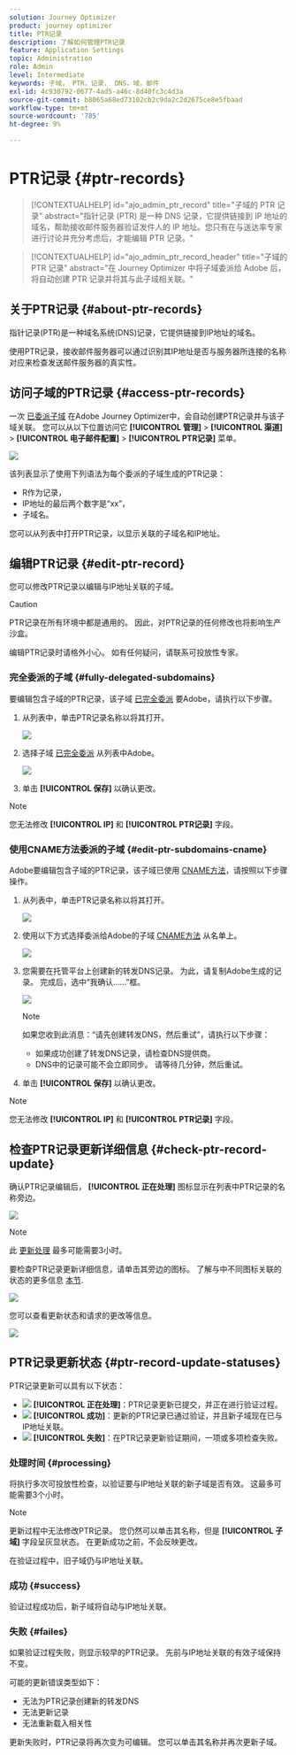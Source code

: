 ```yaml
---
solution: Journey Optimizer
product: journey optimizer
title: PTR记录
description: 了解如何管理PTR记录
feature: Application Settings
topic: Administration
role: Admin
level: Intermediate
keywords: 子域， PTR，记录， DNS，域，邮件
exl-id: 4c930792-0677-4ad5-a46c-8d40fc3c4d3a
source-git-commit: b8065a68ed73102cb2c9da2c2d2675ce8e5fbaad
workflow-type: tm+mt
source-wordcount: '785'
ht-degree: 9%

---
```


# PTR记录 {#ptr-records}

>[!CONTEXTUALHELP]
>id="ajo_admin_ptr_record"
>title="子域的 PTR 记录"
>abstract="指针记录 (PTR) 是一种 DNS 记录，它提供链接到 IP 地址的域名，帮助接收邮件服务器验证发件人的 IP 地址。您只有在与送达率专家进行讨论并充分考虑后，才能编辑 PTR 记录。"

>[!CONTEXTUALHELP]
>id="ajo_admin_ptr_record_header"
>title="子域的 PTR 记录"
>abstract="在 Journey Optimizer 中将子域委派给 Adobe 后，将自动创建 PTR 记录并将其与此子域相关联。"

## 关于PTR记录 {#about-ptr-records}

指针记录(PTR)是一种域名系统(DNS)记录，它提供链接到IP地址的域名。

使用PTR记录，接收邮件服务器可以通过识别其IP地址是否与服务器所连接的名称对应来检查发送邮件服务器的真实性。

## 访问子域的PTR记录 {#access-ptr-records}

一次 [已委派子域](delegate-subdomain.md) 在Adobe Journey Optimizer中，会自动创建PTR记录并与该子域关联。 您可以从以下位置访问它 **[!UICONTROL 管理]** > **[!UICONTROL 渠道]** > **[!UICONTROL 电子邮件配置]** > **[!UICONTROL PTR记录]** 菜单。

![](assets/ptr-records.png)

该列表显示了使用下列语法为每个委派的子域生成的PTR记录：

* R作为记录，
* IP地址的最后两个数字是“xx”，
* 子域名。

您可以从列表中打开PTR记录，以显示关联的子域名和IP地址。

## 编辑PTR记录 {#edit-ptr-record}

您可以修改PTR记录以编辑与IP地址关联的子域。

>[!CAUTION]
>
>PTR记录在所有环境中都是通用的。 因此，对PTR记录的任何修改也将影响生产沙盒。
>
>编辑PTR记录时请格外小心。 如有任何疑问，请联系可投放性专家。

### 完全委派的子域 {#fully-delegated-subdomains}

要编辑包含子域的PTR记录，该子域 [已完全委派](delegate-subdomain.md#full-subdomain-delegation) 要Adobe，请执行以下步骤。

1. 从列表中，单击PTR记录名称以将其打开。

   ![](assets/ptr-record-select.png)

1. 选择子域 [已完全委派](delegate-subdomain.md#full-subdomain-delegation) 从列表中Adobe。

   ![](assets/ptr-record-subdomain.png)

1. 单击 **[!UICONTROL 保存]** 以确认更改。

>[!NOTE]
>
>您无法修改 **[!UICONTROL IP]** 和 **[!UICONTROL PTR记录]** 字段。

### 使用CNAME方法委派的子域 {#edit-ptr-subdomains-cname}

Adobe要编辑包含子域的PTR记录，该子域已使用 [CNAME方法](delegate-subdomain.md#cname-subdomain-delegation)，请按照以下步骤操作。

1. 从列表中，单击PTR记录名称以将其打开。

   ![](assets/ptr-record-select-cname.png)

1. 使用以下方式选择委派给Adobe的子域 [CNAME方法](delegate-subdomain.md#cname-subdomain-delegation) 从名单上。

   ![](assets/ptr-record-subdomain-cname.png)

1. 您需要在托管平台上创建新的转发DNS记录。 为此，请复制Adobe生成的记录。 完成后，选中“我确认……”框。

   ![](assets/ptr-record-subdomain-confirm.png)

   >[!NOTE]
   >
   >如果您收到此消息：“请先创建转发DNS，然后重试”，请执行以下步骤：
   >   * 如果成功创建了转发DNS记录，请检查DNS提供商。
   >   * DNS中的记录可能不会立即同步。 请等待几分钟，然后重试。

1. 单击 **[!UICONTROL 保存]** 以确认更改。

>[!NOTE]
>
>您无法修改 **[!UICONTROL IP]** 和 **[!UICONTROL PTR记录]** 字段。

## 检查PTR记录更新详细信息 {#check-ptr-record-update}

确认PTR记录编辑后， **[!UICONTROL 正在处理]** 图标显示在列表中PTR记录的名称旁边。

![](assets/ptr-record-updating.png)

>[!NOTE]
>
>此 [更新处理](#processing) 最多可能需要3小时。

要检查PTR记录更新详细信息，请单击其旁边的图标。 了解与中不同图标关联的状态的更多信息 [本节](#ptr-record-update-statuses).

![](assets/ptr-record-recent-update.png)

您可以查看更新状态和请求的更改等信息。

![](assets/ptr-record-updates.png)

## PTR记录更新状态 {#ptr-record-update-statuses}

PTR记录更新可以具有以下状态：

* ![](assets/do-not-localize/ptr-record-processing.png) **[!UICONTROL 正在处理]**：PTR记录更新已提交，并正在进行验证过程。
* ![](assets/do-not-localize/ptr-record-success.png) **[!UICONTROL 成功]**：更新的PTR记录已通过验证，并且新子域现在已与IP地址关联。
* ![](assets/do-not-localize/ptr-record-failed.png) **[!UICONTROL 失败]**：在PTR记录更新验证期间，一项或多项检查失败。

### 处理时间 {#processing}

将执行多次可投放性检查，以验证要与IP地址关联的新子域是否有效。 这最多可能需要3个小时。

>[!NOTE]
>
>更新过程中无法修改PTR记录。 您仍然可以单击其名称，但是 **[!UICONTROL 子域]** 字段呈灰显状态。 在更新成功之前，不会反映更改。

在验证过程中，旧子域仍与IP地址关联。

### 成功 {#success}

验证过程成功后，新子域将自动与IP地址关联。

### 失败 {#failes}

如果验证过程失败，则显示较早的PTR记录。 先前与IP地址关联的有效子域保持不变。

可能的更新错误类型如下：
* 无法为PTR记录创建新的转发DNS
* 无法更新记录
* 无法重新载入相关性

更新失败时，PTR记录将再次变为可编辑。 您可以单击其名称并再次更新子域。
